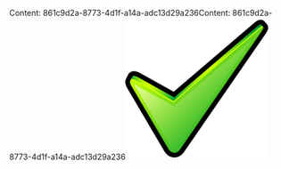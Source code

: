 <span data-ttu-id="6f6c3-101">Content: 861c9d2a-8773-4d1f-a14a-adc13d29a236</span><span class="sxs-lookup"><span data-stu-id="6f6c3-101">Content: 861c9d2a-8773-4d1f-a14a-adc13d29a236</span></span>![Bild](5f639220-06e0-4323-b288-7c29ccf7840b.png)
